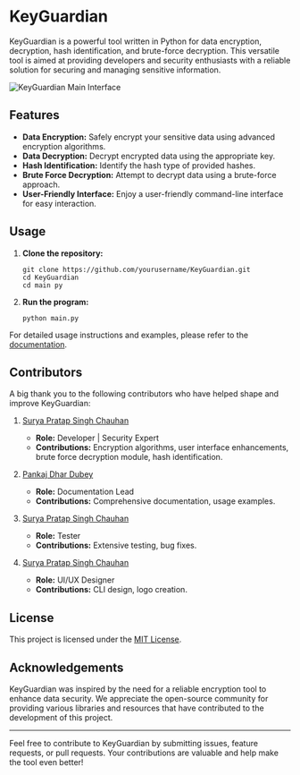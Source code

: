 KeyGuardian
===========

KeyGuardian is a powerful tool written in Python for data encryption, decryption, hash identification, and brute-force decryption. This versatile tool is aimed at providing developers and security enthusiasts with a reliable solution for securing and managing sensitive information.

![KeyGuardian Main Interface](https://github.com/brodante/KeyGuardian/blob/main/assets/main_menu.PNG?raw=true)

Features
--------

-   **Data Encryption:** Safely encrypt your sensitive data using advanced encryption algorithms.
-   **Data Decryption:** Decrypt encrypted data using the appropriate key.
-   **Hash Identification:** Identify the hash type of provided hashes.
-   **Brute Force Decryption:** Attempt to decrypt data using a brute-force approach.
-   **User-Friendly Interface:** Enjoy a user-friendly command-line interface for easy interaction.

Usage
-----

1.  **Clone the repository:**
    ```
    git clone https://github.com/yourusername/KeyGuardian.git
    cd KeyGuardian
    cd main py
    ```

2.  **Run the program:**
    ```
    python main.py
    ```

For detailed usage instructions and examples, please refer to the [documentation](docs/README.md).

Contributors
------------

A big thank you to the following contributors who have helped shape and improve KeyGuardian:

1.  [Surya Pratap Singh Chauhan](https://github.com/brodante)  
    -   **Role:** Developer | Security Expert  
    -   **Contributions:** Encryption algorithms, user interface enhancements, brute force decryption module, hash identification.

2.  [Pankaj Dhar Dubey](https://github.com/pdd1825)  
    -   **Role:** Documentation Lead  
    -   **Contributions:** Comprehensive documentation, usage examples.

3.  [Surya Pratap Singh Chauhan](https://github.com/brodante)  
    -   **Role:** Tester  
    -   **Contributions:** Extensive testing, bug fixes.

4.  [Surya Pratap Singh Chauhan](https://github.com/brodante)  
    -   **Role:** UI/UX Designer  
    -   **Contributions:** CLI design, logo creation.

License
-------

This project is licensed under the [MIT License](LICENSE).

Acknowledgements
----------------

KeyGuardian was inspired by the need for a reliable encryption tool to enhance data security. We appreciate the open-source community for providing various libraries and resources that have contributed to the development of this project.

* * *

Feel free to contribute to KeyGuardian by submitting issues, feature requests, or pull requests. Your contributions are valuable and help make the tool even better!
